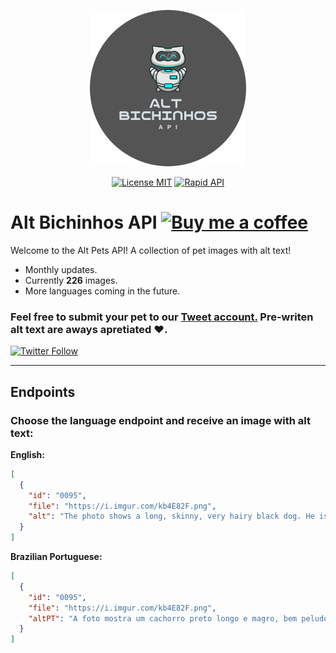 <p align="center">
<img  alt="Alt Bicinhos API logo. Grey background with a cartoon of a cat robot." src="./media/logo.png" width=250></a>
</p>
<p align="center">
<a href="https://github.com/ashtrindade/altbichinhos/blob/main/LICENSE.md"><img alt="License MIT" src="https://img.shields.io/apm/l/atomic-design-ui.svg?"></a>
<a href="https://rapidapi.com/ashtrindade/api/altbichinhos"><img alt="Rapid API" src="https://img.shields.io/badge/-RapidAPI-1d4371"></a>
</p>

# Alt Bichinhos API <a href="https://www.buymeacoffee.com/onlyashd"><img src="https://i.imgur.com/f1dRT70.png" alt="Buy me a coffee" width=125></a>
Welcome to the Alt Pets API! A collection of pet images with alt text!

- Monthly updates. 
- Currently **226** images.
- More languages coming in the future. 

### Feel free to submit your pet to our <a href="https://twitter.com/altbichinhos">Tweet account.</a> Pre-writen alt text are aways apretiated ♥.
<a href="https://twitter.com/altbichinhos"><img alt="Twitter Follow" src="https://img.shields.io/twitter/follow/altbichinhos?label=%40altbichinhos&style=social"></a>

---

## Endpoints
### Choose the language endpoint and receive an image with alt text:
**English:**
```json
[
  {
    "id": "0095",
    "file": "https://i.imgur.com/kb4E82F.png",
    "alt": "The photo shows a long, skinny, very hairy black dog. He is lying on his back with his head to the right. In her belly, well shrunk, is a black kitten. He is very small and stares at the camera with his little green eyes. They are lying on the floor, on top of a blue and white rug."
  }
]
```

**Brazilian Portuguese:**
```json
[
  {
    "id": "0095",
    "file": "https://i.imgur.com/kb4E82F.png",
    "altPT": "A foto mostra um cachorro preto longo e magro, bem peludo. Está deitado de costas, com a cabeça para a direita. Em sua barriga, bem encolhido, está um gatinho também preto. Ele é bem pequeno e encara a câmera com seus olhinhos verdes. Estão deitados no chão, em cima de um tapete azul e branco."
  }
]
```
